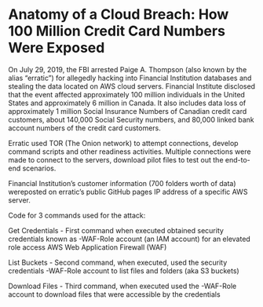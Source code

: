 # Anatomy of a Cloud Breach: How 100 Million Credit Card Numbers Were Exposed

On July 29, 2019, the FBI arrested Paige A. Thompson (also known by the alias “erratic”) for allegedly hacking into Financial Institution databases and stealing the data located on AWS cloud servers. Financial Institute disclosed that the event affected approximately 100 million individuals in the United States and approximately 6 million in Canada. It also includes data loss of approximately 1 million Social Insurance Numbers of Canadian credit card customers, about 140,000 Social Security numbers, and 80,000 linked bank account numbers of the credit card customers.

Erratic used TOR (The Onion network) to attempt connections, develop command scripts and other readiness activities. Multiple connections were made to connect to the servers, download pilot files to test out the end-to-end scenarios.

Financial Institution’s customer information (700 folders worth of data) wereposted on erratic’s public GitHub pages IP address of a specific AWS server.

Code for 3 commands used for the attack:

Get Credentials - First command when executed obtained security
credentials known as -WAF-Role account (an IAM account) for an
elevated role access AWS Web Application Firewall (WAF)

List Buckets - Second command, when executed, used the security
credentials -WAF-Role account to list files and folders (aka S3 buckets)

Download Files - Third command, when executed used the -WAF-Role
account to download files that were accessible by the credentials
